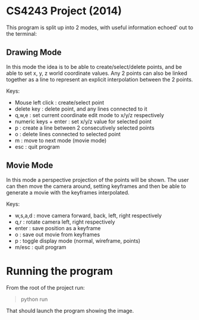 CS4243 Project (2014)
=====================

This program is split up into 2 modes, with useful information echoed' out to the terminal:

Drawing Mode
------------
In this mode the idea is to be able to create/select/delete points, and be able to set x, y, z world coordinate values.
Any 2 points can also be linked together as a line to represent an explicit interpolation between the 2 points.

Keys:
 - Mouse left click     : create/select point
 - delete key           : delete point, and any lines connected to it
 - q,w,e                : set current coordinate edit  mode to x/y/z respectively
 - numeric keys + enter : set x/y/z value for selected point
 - p                    : create a line between 2 consecutively selected points
 - o                    : delete lines connected to selected point
 - m                    : move to next mode (movie mode)
 - esc                  : quit program

Movie Mode
----------
In this mode a perspective projection of the points will be shown. The user can then move the camera around, setting keyframes and then be able to generate a movie with the keyframes interpolated.

Keys:
 - w,s,a,d              : move camera forward, back, left, right respectively
 - q,r                  : rotate camera left, right respectively
 - enter                : save position as a keyframe
 - o                    : save out movie from keyframes
 - p                    : toggle display mode (normal, wireframe, points)
 - m/esc                : quit program


Running the program
===================
From the root of the project run:
> python run

That should launch the program showing the image.
